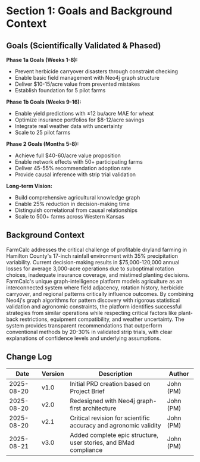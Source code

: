 # Section 1: Goals and Background Context

## Goals (Scientifically Validated & Phased)

**Phase 1a Goals (Weeks 1-8):**
- Prevent herbicide carryover disasters through constraint checking
- Enable basic field management with Neo4j graph structure  
- Deliver $10-15/acre value from prevented mistakes
- Establish foundation for 5 pilot farms

**Phase 1b Goals (Weeks 9-16):**
- Enable yield predictions with ±12 bu/acre MAE for wheat
- Optimize insurance portfolios for $8-12/acre savings
- Integrate real weather data with uncertainty
- Scale to 25 pilot farms

**Phase 2 Goals (Months 5-8):**
- Achieve full $40-60/acre value proposition
- Enable network effects with 50+ participating farms
- Deliver 45-55% recommendation adoption rate
- Provide causal inference with strip trial validation

**Long-term Vision:**
- Build comprehensive agricultural knowledge graph
- Enable 25% reduction in decision-making time
- Distinguish correlational from causal relationships
- Scale to 500+ farms across Western Kansas

## Background Context

FarmCalc addresses the critical challenge of profitable dryland farming in Hamilton County's 17-inch rainfall environment with 35% precipitation variability. Current decision-making results in $75,000-120,000 annual losses for average 3,000-acre operations due to suboptimal rotation choices, inadequate insurance coverage, and mistimed planting decisions. FarmCalc's unique graph-intelligence platform models agriculture as an interconnected system where field adjacency, rotation history, herbicide carryover, and regional patterns critically influence outcomes. By combining Neo4j's graph algorithms for pattern discovery with rigorous statistical validation and agronomic constraints, the platform identifies successful strategies from similar operations while respecting critical factors like plant-back restrictions, equipment compatibility, and weather uncertainty. The system provides transparent recommendations that outperform conventional methods by 20-30% in validated strip trials, with clear explanations of confidence levels and underlying assumptions.

## Change Log

| Date | Version | Description | Author |
|------|---------|-------------|--------|
| 2025-08-20 | v1.0 | Initial PRD creation based on Project Brief | John (PM) |
| 2025-08-20 | v2.0 | Redesigned with Neo4j graph-first architecture | John (PM) |
| 2025-08-20 | v2.1 | Critical revision for scientific accuracy and agronomic validity | John (PM) |
| 2025-08-21 | v3.0 | Added complete epic structure, user stories, and BMad compliance | John (PM) |
